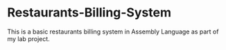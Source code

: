 # Restaurants-Billing-System
This is a basic restaurants billing system in Assembly Language as part of my lab project.
